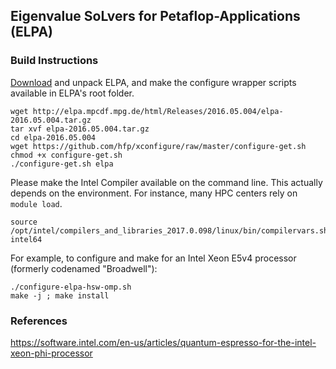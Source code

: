 ## Eigenvalue SoLvers for Petaflop-Applications (ELPA)

### Build Instructions
[Download](http://elpa.mpcdf.mpg.de/elpa-tar-archive) and unpack ELPA, and make the configure wrapper scripts available in ELPA's root folder.

```
wget http://elpa.mpcdf.mpg.de/html/Releases/2016.05.004/elpa-2016.05.004.tar.gz
tar xvf elpa-2016.05.004.tar.gz
cd elpa-2016.05.004
wget https://github.com/hfp/xconfigure/raw/master/configure-get.sh
chmod +x configure-get.sh
./configure-get.sh elpa
```

Please make the Intel Compiler available on the command line. This actually depends on the environment. For instance, many HPC centers rely on `module load`.

```
source /opt/intel/compilers_and_libraries_2017.0.098/linux/bin/compilervars.sh intel64
```

For example, to configure and make for an Intel Xeon E5v4 processor (formerly codenamed "Broadwell"):

```
./configure-elpa-hsw-omp.sh
make -j ; make install
```

### References
https://software.intel.com/en-us/articles/quantum-espresso-for-the-intel-xeon-phi-processor
